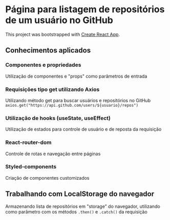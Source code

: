 # Página para listagem de repositórios de um usuário no GitHub
This project was bootstrapped with [Create React App](https://github.com/facebook/create-react-app).

## Conhecimentos aplicados

### Componentes e propriedades
Utilização de componentes e "props" como parâmetros de entrada

### Requisições tipo get utilizando Axios
Utilizando método get para buscar usuários e repositórios no GitHub
`axios.get("https://api.github.com/users/${usuario}/repos")`

### Utilização de hooks (useState, useEffect)
Utilização de estados para controle de usuário e de reposta da requisição

### React-router-dom
Controle de rotas e navegação entre páginas


### Styled-components
Criação de componentes customizados


## Trabalhando com LocalStorage do navegador
Armazenando lista de repositórios em "storage" do navegador, utilizando como parâmetro com os métodos `.then()` e `.catch()` da requisição



